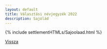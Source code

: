 ```yaml
---
layout: default
title: Választási névjegyzék 2022
description: Sajólád
---
```


{% include settlementHTMLs/Sajoolaad.html %}

[Vissza](./)